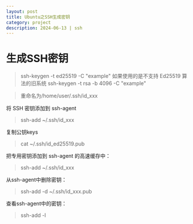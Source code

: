 ```yaml
---
layout: post
title: Ubuntu之SSH生成密钥
category: project
description: 2024-06-13 | ssh
---
```



# 生成SSH密钥
>ssh-keygen -t ed25519 -C "example"
如果使用的是不支持 Ed25519 算法的旧系统
>ssh-keygen -t rsa -b 4096 -C "example"

>重命名为/home/user/.ssh/id_xxx

将 SSH 密钥添加到 ssh-agent
>ssh-add ~/.ssh/id_xxx

复制公钥keys
>cat ~/.ssh/id_ed25519.pub

把专用密钥添加到 ssh-agent 的高速缓存中：
>ssh-add ~/.ssh/id_xxx

从ssh-agent中删除密钥：
>ssh-add -d ~/.ssh/id_xxx.pub

查看ssh-agent中的密钥：
>ssh-add -l
